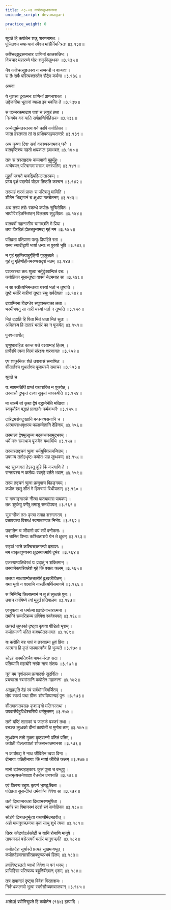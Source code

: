 ```yaml
---
title: ०३-०७ कपोतलुब्धककथा
unicode_script: devanagari

practice_weight: 0
---
```

श्रूयते हि कपोतेन शत्रुः शरणमागतः ।  
पूजितश्च यथान्यायं स्वैश्च मांसैर्निमन्त्रितः ॥३.१३४॥

कश्चिद्क्षुद्रसमाचारः प्राणिनां कालसन्निभः ।  
विचचार महारण्ये घोरः शकुनिलुब्धकः ॥३.१३५॥  

नैव कश्चित्सुहृत्तस्य न सम्बन्धी न बान्धवः ।  
स तैः सर्वैः परित्यक्तस्तेन रौद्रेण कर्मणा ॥३.१३६॥

अथवा

ये नृशंसा दुरात्मनः प्राणिनां प्राणनाशकाः ।  
उद्वेजनीया भूतानां व्याला इव भवन्ति ते ॥३.१३७॥  

स पञ्जरकमादाय पाशं च लगुडं तथा ।  
नित्यमेव वनं याति सर्वप्राणिविहिंसकः ॥३.१३८॥  

अन्येद्युर्भ्रमतस्तस्य वने कापि कपोतिका ।  
जाता हस्तगता तां स प्राक्षिपत्पञ्ज्चरान्तरे ॥३.१३९॥  

अथ कृष्णा दिशः सर्वा वनस्थस्याभवन् घनैः ।  
वातवृष्टिश्च महतो क्षयकाल इवाभवत् ॥३.१४०॥  

ततः स त्रस्तहृदयः कम्पमानो मुहुर्मुहुः ।  
अन्वेषयन् परित्राणमाससाद वनस्पतिम् ॥३.१४१॥  

मुहूर्तं पश्यते यावद्वियद्विमलतारकम् ।  
प्राप्य वृक्षं वदत्येवं योऽत्र तिष्ठति कश्चन ॥३.१४२॥  

तस्याहं शरणं प्राप्तः स परित्रातु मामिति ।  
शीतेन भिद्यमानं च क्षुधया गतचेतनम् ॥३.१४३॥  

अथ तस्य तरोः स्कन्धे कपोतः सुचिरोषितः ।  
भार्याविरहितस्तिष्ठन् विललाप सुदुःखितः ॥३.१४४॥  

वातवर्षो महानासीन्न चागच्छति मे प्रिया ।  
तया विरहितं ह्येतच्छून्यमद्य गृहं मम ॥३.१४५॥  

पतिव्रता पतिप्राणा पत्युः प्रियहिते रता ।  
यस्य स्यादीदृशी भार्या धन्यः स पुरुषो भुवि ॥३.१४६॥  

न गृहं गृहमित्याहुर्गृहिणी गृहमुच्यते ।  
गृहं तु गृहिणीहीनमरण्यसदृशं मतम् ॥३.१४७॥  

पञ्जरस्था ततः श्रुत्वा भर्तुर्दुःखान्वितं वचः ।  
कपोतिका सुसन्तुष्टा वाक्यं चेदमथाह सा ॥३.१४८॥  

न सा स्त्रीत्यभिमन्तव्या यस्यां भर्ता न तुष्यति ।  
तुष्टे भर्तरि नारीणां तुष्टाः स्युः सर्वदेवताः ॥३.१४९॥  

दावाग्निना विदग्धेव सपुष्पस्तवका लता ।  
भस्मीभवतु सा नारी यस्यां भर्ता न तुष्यति ॥३.१५०॥  

मितं ददाति हि पिता मितं भ्राता मितं सुतः ।  
अमितस्य हि दातारं भर्तारं का न पूजयेत् ॥३.१५१॥  

पुनश्चाब्रवीत्

शृणुष्वावहितः कान्त यत्ते वक्ष्याम्यहं हितम् ।  
प्राणैरपि त्वया नित्यं संरक्ष्यः शरणागतः ॥३.१५२॥  

एष शाकुनिकः शेते तवावासं समाश्रितः ।  
शीतार्तश्च क्षुधार्तश्च पूजामस्मै समाचर ॥३.१५३॥  

श्रूयते च

यः सायमतिथिं प्राप्तं यथाशक्ति न पूजयेत् ।  
तस्यासौ दुष्कृतं दत्त्वा सुकृतं चापकर्षति ॥३.१५४॥  

मा चास्मै त्वं कृथा द्वैषं बद्धानेनेति मत्प्रिया ।  
स्वकृतैरेव बद्धाहं प्राक्तनैः कर्मबन्धनैः ॥३.१५५॥  

दारिद्र्यरोगदुःखानि बन्धनव्यसनानि च ।  
आत्मापराधवृक्षस्य फलान्येतानि देहिनाम् ॥३.१५६॥  

तस्मात्त्वं द्वेषमुत्सृज्य मद्बन्धनसमुद्भवम् ।  
धर्मे मनः समाधाय पूजयैनं यथाविधि ॥३.१५७॥  

तस्यास्तद्वचनं श्रुत्वा धर्मयुक्तिसमन्वितम् ।  
उपगम्य ततोऽधृष्टः कपोतः प्राह लुब्धकम् ॥३.१५८॥  

भद्र सुस्वागतं तेऽस्तु ब्रूहि किं करवाणि ते ।  
सन्तापश्च न कर्तव्यः स्वगृहे वर्तते भवान् ॥३.१५९॥  

तस्य तद्वचनं श्रुत्वा प्रत्युवाच विहङ्गमम् ।  
कपोत खलु शीतं मे हिमत्राणं विधीयताम् ॥३.१६०॥  

स गत्वाङ्गारकं नीत्वा पातयामास पावकम् ।  
ततः शुष्केषु पर्णेषु तमाशु समदीपयत् ॥३.१६१॥  

सुसन्दीप्तं ततः कृत्वा तमाह शरणागतम् ।  
प्रतापयस्व विश्रब्धं स्वगात्राण्यत्र निर्भयः ॥३.१६२॥  

उद्गतेन च जीवामो वयं सर्वे वनौकसः ।  
न चास्ति विभवः कश्चिन्नाशये येन ते क्षुधम् ॥३.१६३॥  

सहस्रं भरते कश्चिच्छतमन्यो दशापरः ।  
मम त्वकृतपुण्यस्य क्षुद्रस्यात्मापि दुर्भरः ॥३.१६४॥  

एकस्याप्यतिथेरन्नं यः प्रदातुं न शक्तिमान् ।  
तस्यानेकपरिक्लेशे गृहे किं वसतः फलम् ॥३.१६५॥  

तत्तथा साधयाम्येतच्छरीरं दुःखजीवितम् ।  
यथा भूयो न वक्ष्यामि नास्तीत्यर्थिसमागमे ॥३.१६६॥  

स निनिन्दि किलात्मानं न तु तं लुब्धकं पुनः ।  
उवाच तर्पयिष्ये त्वां मुहूर्तं प्रतिपालय ॥३.१६७॥  

एवमुक्त्वा स धर्मात्मा प्रहृष्टेनान्तरात्मना ।  
तमग्निं सम्परिक्रम्य प्रविवेश स्ववेश्मवत् ॥३.१६८॥  

ततस्तं लुब्धको दृष्ट्वा कृपया पीडितो भृशम् ।  
कपोतमग्नौ पतितं वाक्यमेतदभाषत ॥३.१६९॥  

यः करोति नरः पापं न तस्यात्मा ध्रुवं प्रियः ।  
आत्मना हि कृतं पापमात्मनैव हि भुज्यते ॥३.१७०॥  

सोऽहं पापमतिश्चैव पापकर्मरतः सदा ।  
पतिष्यामि महाघोरे नरके नात्र संशयः ॥३.१७१॥  

नूनं मम नृशंसस्य प्रत्यादर्शः सुदर्शितः ।  
प्रयच्छता स्वमांसानि कपोतेन महात्मना ॥३.१७२॥  

अद्यप्रभृति देहं स्वं सर्वभोगविवर्जितम् ।  
तोयं स्वल्पं यथा ग्रीष्मः शोषयिष्याम्यहं पुनः ॥३.१७३॥  

शीतवातातपसहः कृशाङ्गो मलिनस्तथा ।  
उपवासैर्बहुविधैश्चरिष्ये धर्ममुत्तमम् ॥३.१७४॥   

ततो यष्टिं शलाकां च जालकं पञ्जरं तथा ।  
बभञ्ज लुब्धको दीनां कापोतीं च मुमोच ताम् ॥३.१७५॥  

लुब्धकेन ततो मुक्ता दृष्ट्वाग्नौ पतितं पतिम् ।  
कपोती विललापार्ता शोकसन्तप्तमानसा ॥३.१७६॥  

न कार्यमद्य मे नाथ जीवितेन त्वया विना ।  
दीनायाः पतिहीनायाः किं नार्या जीविते फलम् ॥३.१७७॥  

मानो दर्पस्त्वहङ्कारः कुलं पूजा च बन्धुषु ।  
दासभृत्यजनेष्वाज्ञा वैधव्येन प्रणश्यति ॥३.१७८॥  

एवं विलप्य बहुशः कृपणं भृशदुःखिता ।  
पतिव्रता सुसन्दीप्तं तमेवाग्निं विवेश सा ॥३.१७९॥  

ततो दिव्याम्बरधरा दिव्याभरणभूषिता ।  
भर्तारं सा विमानस्थं ददर्श स्वं कपोतिका ॥३.१८०॥  

सोऽपि दिव्यतनुर्भूत्वा यथार्थमिदमब्रवीत् ।  
अहो मामनुगच्छन्त्या कृतं साधु शुभे त्वया ॥३.१८१॥  

तिस्रः कोट्योऽर्धकोटी च यानि रोमाणि मानुषे ।  
तावत्कालं वसेत्स्वर्गे भर्तारं यानुगच्छति ॥३.१८२॥  

कपोतदेहः सूर्यास्ते प्रत्यहं सुखमन्वभूत् ।  
कपोतदेहवत्सासीत्प्राक्पुण्यप्रभवं हितम् ॥३.१८३॥  

हर्षाविष्टस्ततो व्याधो विवेश च वनं धनम् ।  
प्राणिहिंसां परित्यज्य बहुनिर्वेदवान् भृशम् ॥३.१८४॥  

तत्र दावानलं दृष्ट्वा विवेश विरताशयः ।  
निर्दग्धकल्मषो भूत्वा स्वर्गसौख्यमवाप्तवान् ॥३.१८५॥  


***********************************************************************


अतोऽहं ब्रवीमिश्रूयते हि कपोतेन (१३४) इत्यादि ।
